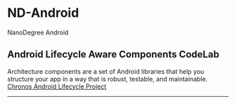 # ND-Android
NanoDegree Android

## Android Lifecycle Aware Components CodeLab
Architecture components are a set of Android libraries that help you structure your app in a way that is robust, testable, and maintainable.
[Chronos Android Lifecycle Project](Chronos/)

--------------------------------------------------